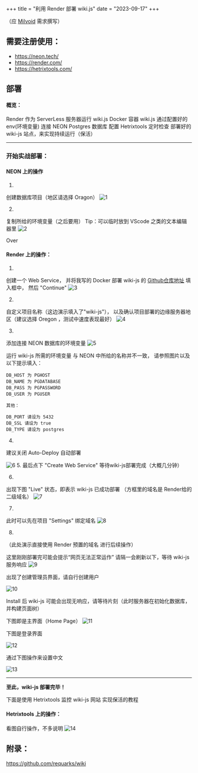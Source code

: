 +++
title = "利用 Render 部署 wiki.js"
date = "2023-09-17"
+++

（应 [Milvoid](https://milvoid.com/) 需求撰写）

## 需要注册使用：

- https://neon.tech/
- https://render.com/
- https://hetrixtools.com/

## 部署

#### 概览：

Render 作为 ServerLess 服务器运行 wiki.js Docker 容器
wiki.js 通过配置好的 env(环境变量) 连接 NEON Postgres 数据库
配置 Hetrixtools 定时检查 部署好的 wiki-js 站点，来实现持续运行（保活）

***

### 开始实战部署：

#### NEON 上的操作

1.
创建数据库项目（地区请选择 Oragon）
![1](https://static.yon.im/image/blog/use-render-deploy-wiki-js/1.webp)

2.
复制所给的环境变量（之后要用）
Tip：可以临时放到 VScode 之类的文本编辑器里
![2](https://static.yon.im/image/blog/use-render-deploy-wiki-js/2.webp)

Over

#### Render 上的操作：

1.
创建一个 Web Service，
并将我写的 Docker 部署 wiki-js 的 [Github仓库地址](https://github.com/gityzon/docker-wiki-js) 填入框中，
然后 "Continue"
![3](https://static.yon.im/image/blog/use-render-deploy-wiki-js/3.webp)

2.
自定义项目名称（这边演示填入了"wiki-js"），
以及确认项目部署的边缘服务器地区（建议选择 Oregon ，测试中速度表现最好）
![4](https://static.yon.im/image/blog/use-render-deploy-wiki-js/4.webp)

3.
添加连接 NEON 数据库的环境变量
![5](https://static.yon.im/image/blog/use-render-deploy-wiki-js/5.webp)

运行 wiki-js 所需的环境变量 与 NEON 中所给的名称并不一致，
请参照图片以及以下提示填入：

```
DB_HOST 为 PGHOST
DB_NAME 为 PGDATABASE
DB_PASS 为 PGPASSWORD
DB_USER 为 PGUSER

其他：

DB_PORT 请设为 5432
DB_SSL 请设为 true
DB_TYPE 请设为 postgres
```

4.
建议关闭 Auto-Deploy 自动部署

![6](https://static.yon.im/image/blog/use-render-deploy-wiki-js/6.webp)
5.
最后点下 "Create Web Service"
等待wiki-js部署完成（大概几分钟）

6.
出现下图 "Live" 状态，即表示 wiki-js 已成功部署
（方框里的域名是 Render给的 二级域名）
![7](https://static.yon.im/image/blog/use-render-deploy-wiki-js/7.webp)

7.
此时可以先在项目 "Settings" 绑定域名
![8](https://static.yon.im/image/blog/use-render-deploy-wiki-js/8.webp)

8.
（此处演示直接使用 Render 预置的域名 进行后续操作）

这里刚刚部署完可能会提示“网页无法正常运作”
请隔一会刷新以下，等待 wiki-js服务响应
![9](https://static.yon.im/image/blog/use-render-deploy-wiki-js/9.webp)

出现了创建管理员界面，请自行创建用户

![10](https://static.yon.im/image/blog/use-render-deploy-wiki-js/10.webp)

Install 后 wiki-js 可能会出现无响应，请等待片刻（此时服务器在初始化数据库，并构建页面树）

下图即是主界面（Home Page）
![11](https://static.yon.im/image/blog/use-render-deploy-wiki-js/11.webp)

下图是登录界面

![12](https://static.yon.im/image/blog/use-render-deploy-wiki-js/12.webp)

通过下图操作来设置中文

![13](https://static.yon.im/image/blog/use-render-deploy-wiki-js/13.webp)

---

**至此，wiki-js 部署完毕！**

下面是使用 Hetrixtools 监控 wiki-js 网站 实现保活的教程

#### Hetrixtools 上的操作：

看图自行操作，不多说明
![14](https://static.yon.im/image/blog/use-render-deploy-wiki-js/14.webp)

## 附录：

https://github.com/requarks/wiki
